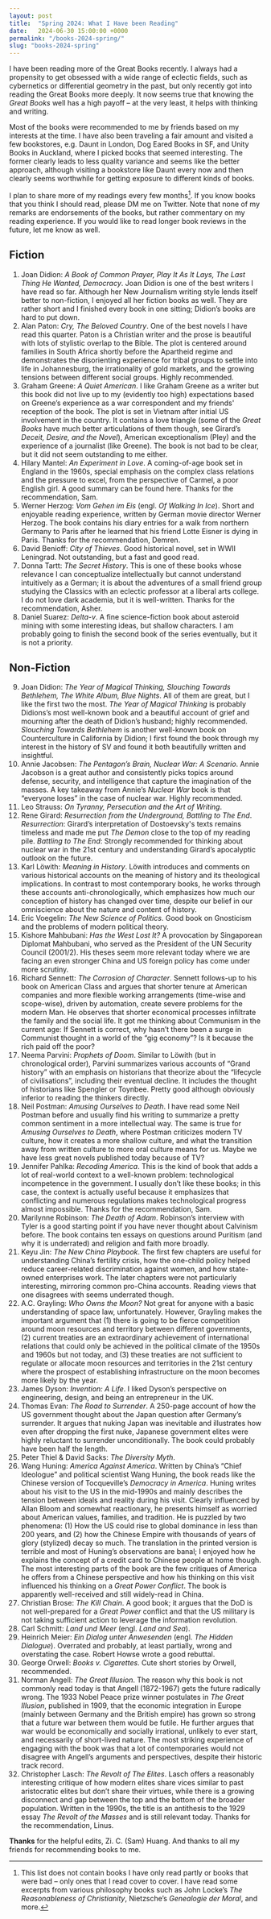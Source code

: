 ```yaml
---
layout: post
title:  "Spring 2024: What I Have been Reading"
date:   2024-06-30 15:00:00 +0000
permalink: "/books-2024-spring/"
slug: "books-2024-spring"
---
```

I have been reading more of the Great Books recently. I always had a propensity to get obsessed with a wide range of eclectic fields, such as cybernetics or differential geometry in the past, but only recently got into reading the Great Books more deeply. It now seems true that knowing the *Great Books* well has a high payoff – at the very least, it helps with thinking and writing.

Most of the books were recommended to me by friends based on my interests at the time. I have also been traveling a fair amount and visited a few bookstores, e.g. Daunt in London, Dog Eared Books in SF, and Unity Books in Auckland, where I picked books that seemed interesting. The former clearly leads to less quality variance and seems like the better approach, although visiting a bookstore like Daunt every now and then clearly seems worthwhile for getting exposure to different kinds of books.

I plan to share more of my readings every few months[^1]. If you know books that you think I should read, please DM me on Twitter. Note that none of my remarks are endorsements of the books, but rather commentary on my reading experience. If you would like to read longer book reviews in the future, let me know as well.

## Fiction
1. Joan Didion: *A Book of Common Prayer, Play It As It Lays, The Last Thing He Wanted, Democracy*. Joan Didion is one of the best writers I have read so far. Although her New Journalism writing style lends itself better to non-fiction, I enjoyed all her fiction books as well. They are rather short and I finished every book in one sitting; Didion’s books are hard to put down.
2. Alan Paton: *Cry, The Beloved Country*. One of the best novels I have read this quarter. Paton is a Christian writer and the prose is beautiful with lots of stylistic overlap to the Bible. The plot is centered around families in South Africa shortly before the Apartheid regime and demonstrates the disorienting experience for tribal groups to settle into life in Johannesburg, the irrationality of gold markets, and the growing tensions between different social groups. Highly recommended.
3. Graham Greene: *A Quiet American*. I like Graham Greene as a writer but this book did not live up to my (evidently too high) expectations based on Greene’s experience as a war correspondent and my friends' reception of the book. The plot is set in Vietnam after initial US involvement in the country. It contains a love triangle (some of the *Great Books* have much better articulations of them though, see Girard’s *Deceit, Desire, and the Novel*), American exceptionalism (Pley) and the experience of a journalist (like Greene). The book is not bad to be clear, but it did not seem outstanding to me either.
4. Hilary Mantel: *An Experiment in Love*. A coming-of-age book set in England in the 1960s, special emphasis on the complex class relations and the pressure to excel, from the perspective of Carmel, a poor English girl. A good summary can be found here. Thanks for the recommendation, Sam.
5. Werner Herzog: *Vom Gehen im Eis* (engl. *Of Walking In Ice*). Short and enjoyable reading experience, written by German movie director Werner Herzog. The book contains his diary entries for a walk from northern Germany to Paris after he learned that his friend Lotte Eisner is dying in Paris. Thanks for the recommendation, Demren.
6. David Benioff: *City of Thieves*. Good historical novel, set in WWII Leningrad. Not outstanding, but a fast and good read.
7. Donna Tartt: *The Secret History*. This is one of these books whose relevance I can conceptualize intellectually but cannot understand intuitively as a German; it is about the adventures of a small friend group studying the Classics with an eclectic professor at a liberal arts college. I do not love dark academia, but it is well-written. Thanks for the recommendation, Asher.
8. Daniel Suarez: *Delta-v*. A fine science-fiction book about asteroid mining with some interesting ideas, but shallow characters. I am probably going to finish the second book of the series eventually, but it is not a priority.

## Non-Fiction
9. Joan Didion: *The Year of Magical Thinking, Slouching Towards Bethlehem, The White Album, Blue Nights*. All of them are great, but I like the first two the most. *The Year of Magical Thinking* is probably Didions’s most well-known book and a beautiful account of grief and mourning after the death of Didion’s husband; highly recommended. *Slouching Towards Bethlehem* is another well-known book on Counterculture in California by Didion; I first found the book through my interest in the history of SV and found it both beautifully written and insightful.
10. Annie Jacobsen: *The Pentagon’s Brain, Nuclear War: A Scenario*. Annie Jacobson is a great author and consistently picks topics around defense, security, and intelligence that capture the imagination of the masses. A key takeaway from Annie’s *Nuclear War* book is that “everyone loses” in the case of nuclear war. Highly recommended.
11. Leo Strauss: *On Tyranny, Persecution and the Art of Writing*.
12. Rene Girard: *Resurrection from the Underground, Battling to The End*. *Resurrection*: Girard’s interpretation of Dostoevsky's texts remains timeless and made me put *The Demon* close to the top of my reading pile. *Battling to The End*: Strongly recommended for thinking about nuclear war in the 21st century and understanding Girard’s apocalyptic outlook on the future.
13. Karl Löwith: *Meaning in History*. Löwith introduces and comments on various historical accounts on the meaning of history and its theological implications. In contrast to most contemporary books, he works through these accounts anti-chronologically, which emphasizes how much our conception of history has changed over time, despite our belief in our omniscience about the nature and content of history.
14. Eric Voegelin: *The New Science of Politics*. Good book on Gnosticism and the problems of modern political theory.
15. Kishore Mahbubani: *Has the West Lost It?* A provocation by Singaporean Diplomat Mahbubani, who served as the President of the UN Security Council (2001/2). His theses seem more relevant today where we are facing an even stronger China and US foreign policy has come under more scrutiny.
16. Richard Sennett: *The Corrosion of Character*. Sennett follows-up to his book on American Class and argues that shorter tenure at American companies and more flexible working arrangements (time-wise and scope-wise), driven by automation, create severe problems for the modern Man. He observes that shorter economical processes infiltrate the family and the social life. It got me thinking about Communism in the current age: If Sennett is correct, why hasn’t there been a surge in Communist thought in a world of the “gig economy”? Is it because the rich paid off the poor?
17. Neema Parvini: *Prophets of Doom*. Similar to Löwith (but in chronological order), Parvini summarizes various accounts of “Grand history” with an emphasis on historians that theorize about the “lifecycle of civilisations”, including their eventual decline. It includes the thought of historians like Spengler or Toynbee. Pretty good although obviously inferior to reading the thinkers directly.
18. Neil Postman: *Amusing Ourselves to Death*. I have read some Neil Postman before and usually find his writing to summarize a pretty common sentiment in a more intellectual way. The same is true for *Amusing Ourselves to Death*, where Postman criticizes modern TV culture, how it creates a more shallow culture, and what the transition away from written culture to more oral culture means for us. Maybe we have less great novels published today because of TV?
19. Jennifer Pahlka: *Recoding America*. This is the kind of book that adds a lot of real-world context to a well-known problem: technological incompetence in the government. I usually don’t like these books; in this case, the context is actually useful because it emphasizes that conflicting and numerous regulations makes technological progress almost impossible. Thanks for the recommendation, Sam.
20. Marilynne Robinson: *The Death of Adam*. Robinson’s interview with Tyler is a good starting point if you have never thought about Calvinism before. The book contains ten essays on questions around Puritism (and why it is underrated) and religion and faith more broadly.
21. Keyu Jin: *The New China Playbook*. The first few chapters are useful for understanding China’s fertility crisis, how the one-child policy helped reduce career-related discrimination against women, and how state-owned enterprises work. The later chapters were not particularly interesting, mirroring common pro-China accounts. Reading views that one disagrees with seems underrated though.
22. A.C. Grayling: *Who Owns the Moon?* Not great for anyone with a basic understanding of space law, unfortunately. However, Grayling makes the important argument that (1) there is going to be fierce competition around moon resources and territory between different governments, (2) current treaties are an extraordinary achievement of international relations that could only be achieved in the political climate of the 1950s and 1960s but not today, and (3) these treaties are not sufficient to regulate or allocate moon resources and territories in the 21st century where the prospect of establishing infrastructure on the moon becomes more likely by the year.
23. James Dyson: *Invention: A Life*. I liked Dyson’s perspective on engineering, design, and being an entrepreneur in the UK.
24. Thomas Evan: *The Road to Surrender*. A 250-page account of how the US government thought about the Japan question after Germany’s surrender. It argues that nuking Japan was inevitable and illustrates how even after dropping the first nuke, Japanese government elites were highly reluctant to surrender unconditionally. The book could probably have been half the length.
25. Peter Thiel & David Sacks: *The Diversity Myth*.
26. Wang Huning: *America Against America*. Written by China’s “Chief Ideologue” and political scientist Wang Huning, the book reads like the Chinese version of Tocqueville’s *Democracy in America*. Huning writes about his visit to the US in the mid-1990s and mainly describes the tension between ideals and reality during his visit. Clearly influenced by Allan Bloom and somewhat reactionary, he presents himself as worried about American values, families, and tradition. He is puzzled by two phenomena: (1) How the US could rise to global dominance in less than 200 years, and (2) how the Chinese Empire with thousands of years of glory (stylized) decay so much. The translation in the printed version is terrible and most of Huning’s observations are banal; I enjoyed how he explains the concept of a credit card to Chinese people at home though. The most interesting parts of the book are the few critiques of America he offers from a Chinese perspective and how his thinking on this visit influenced his thinking on a *Great Power Conflict*. The book is apparently well-received and still widely-read in China.
27. Christian Brose: *The Kill Chain*. A good book; it argues that the DoD is not well-prepared for a *Great Power* conflict and that the US military is not taking sufficient action to leverage the information revolution.
28. Carl Schmitt: *Land und Meer* (engl. *Land and Sea*).
29. Heinrich Meier: *Ein Dialog unter Anwesenden* (engl. *The Hidden Dialogue*). Overrated and probably, at least partially, wrong and overstating the case. Robert Howse wrote a good rebuttal.
30. George Orwell: *Books v. Cigarettes*. Cute short stories by Orwell, recommended.
31. Norman Angell: *The Great Illusion*. The reason why this book is not commonly read today is that Angell (1872-1967) gets the future radically wrong. The 1933 Nobel Peace prize winner postulates in *The Great Illusion*, published in 1909, that the economic integration in Europe (mainly between Germany and the British empire) has grown so strong that a future war between them would be futile. He further argues that war would be economically and socially irrational, unlikely to ever start, and necessarily of short-lived nature. The most striking experience of engaging with the book was that a lot of contemporaries would not disagree with Angell’s arguments and perspectives, despite their historic track record.
32. Christopher Lasch: *The Revolt of The Elites*. Lasch offers a reasonably interesting critique of how modern elites share vices similar to past aristocratic elites but don’t share their virtues, while there is a growing disconnect and gap between the top and the bottom of the broader population. Written in the 1990s, the title is an antithesis to the 1929 essay *The Revolt of the Masses* and is still relevant today. Thanks for the recommendation, Linus.

**Thanks** for the helpful edits, Zi. C. (Sam) Huang. And thanks to all my friends for recommending books to me.

[^1]: This list does not contain books I have only read partly or books that were bad – only ones that I read cover to cover. I have read some excerpts from various philosophy books such as John Locke’s *The Reasonableness of Christianity*, Nietzsche’s *Genealogie der Moral*, and more.